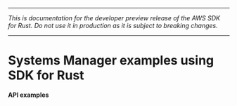 --------

 *This is documentation for the developer preview release of the AWS SDK for Rust\. Do not use it in production as it is subject to breaking changes\.* 

--------

# Systems Manager examples using SDK for Rust<a name="rust_ssm_code_examples"></a>

**API examples**